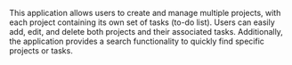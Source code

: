 This application allows users to create and manage multiple projects, with each project containing its own set of tasks (to-do list). Users can easily add, edit, and delete both projects and their associated tasks. Additionally, the application provides a search functionality to quickly find specific projects or tasks.
